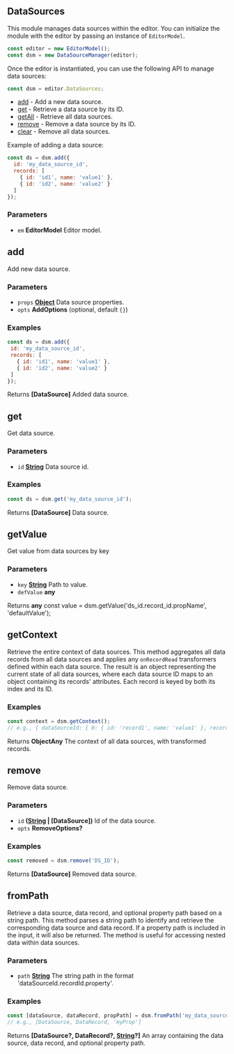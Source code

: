 <!-- Generated by documentation.js. Update this documentation by updating the source code. -->

## DataSources

This module manages data sources within the editor.
You can initialize the module with the editor by passing an instance of `EditorModel`.

```js
const editor = new EditorModel();
const dsm = new DataSourceManager(editor);
```

Once the editor is instantiated, you can use the following API to manage data sources:

```js
const dsm = editor.DataSources;
```

*   [add][1] - Add a new data source.
*   [get][2] - Retrieve a data source by its ID.
*   [getAll][3] - Retrieve all data sources.
*   [remove][4] - Remove a data source by its ID.
*   [clear][5] - Remove all data sources.

Example of adding a data source:

```js
const ds = dsm.add({
  id: 'my_data_source_id',
  records: [
    { id: 'id1', name: 'value1' },
    { id: 'id2', name: 'value2' }
  ]
});
```

### Parameters

*   `em` **EditorModel** Editor model.

## add

Add new data source.

### Parameters

*   `props` **[Object][6]** Data source properties.
*   `opts` **AddOptions**  (optional, default `{}`)

### Examples

```javascript
const ds = dsm.add({
 id: 'my_data_source_id',
 records: [
   { id: 'id1', name: 'value1' },
   { id: 'id2', name: 'value2' }
 ]
});
```

Returns **[DataSource]** Added data source.

## get

Get data source.

### Parameters

*   `id` **[String][7]** Data source id.

### Examples

```javascript
const ds = dsm.get('my_data_source_id');
```

Returns **[DataSource]** Data source.

## getValue

Get value from data sources by key

### Parameters

*   `key` **[String][7]** Path to value.
*   `defValue` **any**&#x20;

Returns **any** const value = dsm.getValue('ds\_id.record\_id.propName', 'defaultValue');

## getContext

Retrieve the entire context of data sources.
This method aggregates all data records from all data sources and applies any
`onRecordRead` transformers defined within each data source. The result is an
object representing the current state of all data sources, where each data source
ID maps to an object containing its records' attributes. Each record is keyed by
both its index and its ID.

### Examples

```javascript
const context = dsm.getContext();
// e.g., { dataSourceId: { 0: { id: 'record1', name: 'value1' }, record1: { id: 'record1', name: 'value1' } } }
```

Returns **ObjectAny** The context of all data sources, with transformed records.

## remove

Remove data source.

### Parameters

*   `id` **([String][7] | [DataSource])** Id of the data source.
*   `opts` **RemoveOptions?**&#x20;

### Examples

```javascript
const removed = dsm.remove('DS_ID');
```

Returns **[DataSource]** Removed data source.

## fromPath

Retrieve a data source, data record, and optional property path based on a string path.
This method parses a string path to identify and retrieve the corresponding data source
and data record. If a property path is included in the input, it will also be returned.
The method is useful for accessing nested data within data sources.

### Parameters

*   `path` **[String][7]** The string path in the format 'dataSourceId.recordId.property'.

### Examples

```javascript
const [dataSource, dataRecord, propPath] = dsm.fromPath('my_data_source_id.record_id.myProp');
// e.g., [DataSource, DataRecord, 'myProp']
```

Returns **[DataSource?, DataRecord?, [String][7]?]** An array containing the data source,
data record, and optional property path.

[1]: #add

[2]: #get

[3]: #getall

[4]: #remove

[5]: #clear

[6]: https://developer.mozilla.org/docs/Web/JavaScript/Reference/Global_Objects/Object

[7]: https://developer.mozilla.org/docs/Web/JavaScript/Reference/Global_Objects/String
